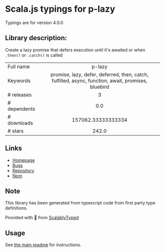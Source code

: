 
# Scala.js typings for p-lazy

Typings are for version 4.0.0

## Library description:
Create a lazy promise that defers execution until it's awaited or when `.then()` or `.catch()` is called

|                    |                 |
| ------------------ | :-------------: |
| Full name          | p-lazy |
| Keywords           | promise, lazy, defer, deferred, then, catch, fulfilled, async, function, await, promises, bluebird |
| # releases         | 3 |
| # dependents       | 0.0 |
| # downloads        | 157062.33333333334 |
| # stars            | 242.0 |

## Links
- [Homepage](https://github.com/sindresorhus/p-lazy#readme)
- [Bugs](https://github.com/sindresorhus/p-lazy/issues)
- [Repository](https://github.com/sindresorhus/p-lazy)
- [Npm](https://www.npmjs.com/package/p-lazy)
    


## Note
This library has been generated from typescript code from first party type definitions.

Provided with :purple_heart: from [ScalablyTyped](https://github.com/oyvindberg/ScalablyTyped)

## Usage
See [the main readme](../../readme.md) for instructions.



